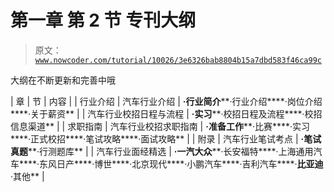# 第一章 第 2 节 专刊大纲

> 原文：[`www.nowcoder.com/tutorial/10026/3e6326bab8804b15a7dbd583f46ca99c`](https://www.nowcoder.com/tutorial/10026/3e6326bab8804b15a7dbd583f46ca99c)

大纲在不断更新和完善中哦

| 章 | 节 | 内容 |
| 行业介绍 | 汽车行业介绍 | **·行业简介****·行业介绍****·岗位介绍****·关于薪资** |
| 汽车行业校招日程与流程 | **·实习****·校招日程及流程****·校招信息渠道** |
| 求职指南 | 汽车行业校招求职指南 | **·准备工作****·比赛****·实习****·正式校招****·笔试攻略****·面试攻略** |
| 附录 | 汽车行业笔试考点 | **·笔试真题****·行测题库** |
| 汽车行业面经精选 | **·一汽大众****·长安福特****·上海通用汽车****·东风日产****·博世****·北京现代****·小鹏汽车****·吉利汽车****·****比亚迪****·其他** |